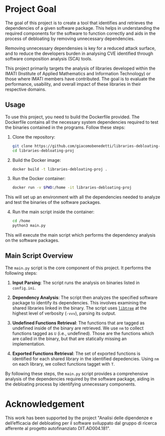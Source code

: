 # Project Goal

The goal of this project is to create a tool that identifies and retrieves the dependencies of a given software package. This helps in understanding the required components for the software to function correctly and aids in the process of debloating by removing unnecessary dependencies.

Removing unnecessary dependensies is key for a reduced attack surface, and to reduce the developers burden in analysing CVE identified through software composition analysis (SCA) tools.

This project primarily targets the analysis of libraries developed within the IMATI (Institute of Applied Mathematics and Information Technology) or those where IMATI members have contributed. The goal is to evaluate the performance, usability, and overall impact of these libraries in their respective domains.

## Usage

To use this project, you need to build the Dockerfile provided. The Dockerfile contains all the necessary system dependencies required to test the binaries contained in the programs. Follow these steps:

1. Clone the repository:
    ```sh
    git clone https://github.com/giacomobenedetti/libraries-debloating-proj
    cd libraries-debloating-proj
    ```

2. Build the Docker image:
    ```sh
    docker build -t libraries-debloating-proj .
    ```

3. Run the Docker container:
    ```sh
    docker run -v $PWD:/home -it libraries-debloating-proj
    ```

This will set up an environment with all the dependencies needed to analyze and test the binaries of the software packages.

4. Run the main script inside the container:
    ```sh
    cd /home
    python3 main.py
    ```

This will execute the main script which performs the dependency analysis on the software packages.


## Main Script Overview

The `main.py` script is the core component of this project. It performs the following steps:

1. **Input Parsing**: The script runs the analysis on binaries listed in `config.ini`. 

2. **Dependency Analysis**: The script then analyzes the specified software package to identify its dependencies. This involves examining the shared libraries linked in the binary. The script uses [`libtree`](https://github.com/haampie/libtree) at the highest level of verbosity (`-vvv`), parsing its output.
 
3. **Undefined Functions Retrieval**: The functions that are tagged as undefined inside of the binary are retrieved. We use `nm` to collect functions tagged as `U` (i.e., undefined). Those are the functions which are called in the binary, but that are statically missing an implementation.

4. **Exported Functions Retrieval**: The set of exported functions is identified for each shared library in the identified depedencies. Using `nm` on each library, we collect functions tagget with `T`.

By following these steps, the `main.py` script provides a comprehensive analysis of the dependencies required by the software package, aiding in the debloating process by identifying unnecessary components.

# Acknowledgement
This work has been supported by the project "Analisi delle dipendenze e dell’efficacia del debloating per il software sviluppato dal gruppo di ricerca afferente al progetto autofinanziato DIT.AD004.181".

